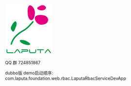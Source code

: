 ![laputa](laputa-master/laputa-foundation/laputa-foundation-web/src/main/webapp/static/log/logo.png.png)


QQ 群 724851867

dubbo版 demo启动顺序:
com.laputa.foundation.web.rbac.LaputaRbacServiceDevApp 